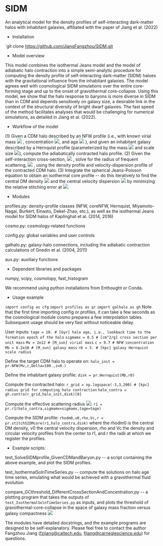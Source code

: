 # SIDM
An analytical model for the density profiles of self-interacting dark-matter halos with inhabitant galaxies, affiliated with the paper of Jiang et al. (2022)

- Installation

`git clone https://github.com/JiangFangzhou/SIDM.git

- Model overview

This model combines the isothermal Jeans model and the model of adiabatic halo contraction into a simple semi-analytic procedure for computing the density profile of self-interacting dark-matter (SIDM) haloes with the gravitational influence from the inhabitant galaxies. The model agrees well with cosmological SIDM simulations over the entire core-forming stage and up to the onset of gravothermal core-collapse. Using this model, we show that the halo response to baryons is more diverse in SIDM than in CDM and depends sensitively on galaxy size, a desirable link in the context of the structural diversity of bright dwarf galaxies. The fast speed of the method facilitates analyses that would be challenging for numerical simulations, as detailed in Jiang et al. (2022).

- Workflow of the model

(1)  Given a CDM halo described by an NFW profile (i.e., with known virial mass <img src="https://render.githubusercontent.com/render/math?math=M_\mathrm{vir}"> , concentration <img src="https://render.githubusercontent.com/render/math?math=c">, and age <img src="https://render.githubusercontent.com/render/math?math=t_\mathrm{age}"> ), and given an inhabitant galaxy described by a Hernquist profile (parameterized by the mass <img src="https://render.githubusercontent.com/render/math?math=M_\mathrm{b}">  and scale size <img src="https://render.githubusercontent.com/render/math?math=r_0">), compute the adiabatically contracted halo profile.
(2)  Given the self-interaction cross-section, <img src="https://render.githubusercontent.com/render/math?math=\sigma_m"> , solve for the radius of frequent scattering, <img src="https://render.githubusercontent.com/render/math?math=r_1"> , using the density profile and velocity-dispersion profile of the contracted CDM halo. 
(3)  Integrate the spherical Jeans-Poisson equation to obtain an isothermal core profile -- do this iteratively to find the central DM density <img src="https://render.githubusercontent.com/render/math?math=\rho_\mathrm{0}">  and the central velocity dispersion <img src="https://render.githubusercontent.com/render/math?math=v_\mathrm{0}">  by minimizing the relative stitching error at <img src="https://render.githubusercontent.com/render/math?math=r_1">.

- Modules

profiles.py: density-profile classes (NFW, coreNFW, Hernquist, Miyamoto-Nagai, Burkert, Einasto, Dekel-Zhao, etc.), as well as the isothermal Jeans model for SIDM halos of Kaplinghat et al. (2014, 2016)

cosmo.py: cosmology-related functions

config.py: global variables and user controls 

galhalo.py: galaxy-halo connections, including the adiabatic contraction calculations of Gnedin et al. (2004, 2011)

aux.py: auxiliary functions

- Dependent libraries and packages

numpy, scipy, cosmolopy, fast_histogram

We recommend using python installations from Enthought or Conda. 

- Usage example

`import config as cfg`
`import profiles as pr`
`import galhalo as gh`
Note that the first time importing config or profiles, it can take a few seconds as the cosmological module cosmo prepares a few interpolation tables. Subsequent usage should be very fast without noticeable delay. 

User inputs:
`tage = 10. # [Gyr] halo age, i.e., lookback time to the formation epoch of the halo`
`sigmamx = 0.5 # [cm^2/g] cross section per unit mass`
`Mv = 2e12 # [M_sun] virial mass`
`c = 9.7 # NFW concentration`
`Mb = 6.2e10 # [M_sun] galaxy mass`
`r0 = 3. # [kpc] galaxy Hernquist scale radius`

Define the target CDM halo to operate on:
`halo_init = pr.NFW(Mv,c,Delta=100.,z=0.)`

Define the inhabitant galaxy profile: 
`disk = pr.Hernquist(Mb,r0)`

Compute the contracted halo:
`r_grid = np.logspace(-3,3,200) # [kpc] radius grid for computing halo contraction`
`halo_contra = gh.contra(r_grid,halo_init,disk)[0] `

Compute the effective scattering radius <img src="https://render.githubusercontent.com/render/math?math=r_1">:
`r1 = pr.r1(halo_contra,sigmamx=sigmamx,tage=tage)`

Compute the SIDM profile:
`rhodm0,v0,rho,Vc,r = pr.stitchSIDMcore(r1,halo_contra,disk)`
where the rhodm0 is the central DM density, v0 the central velocity dispersion, rho and Vc the density and circular velocity profiles from the center to r1, and r the radii at which we register the profiles. 

- Example scripts:

test_SolveSIDMprofile_GivenCDMandBaryon.py -- a script containing the above example, and plot the SIDM profiles.

test_IsothermalSolnTimeSeries.py -- compute the solutions on halo age time series, emulating what would be achieved with a gravothermal fluid evolution

compare_GCthreshold_DifferentCrossSectionAndConcentration.py -- a plotting program that takes the outputs of `test_IsothermalSolnTimeSeries.py` as inputs, and plots the threshold of gravothermal-core-collapse in the space of galaxy mass fraction versus galaxy compactness <img src="https://render.githubusercontent.com/render/math?math=M_\mathrm{b}/M_\mathrm{vir}-r_\mathrm{1/2}/M_\mathrm{vir}">

The modules have detailed docstrings, and the example programs are designed 
to be self-explanatory. Please feel free to contact the author Fangzhou Jiang (fzjiang@caltech.edu, fjiang@carnegiescience.edu) for questions.

